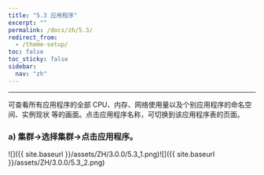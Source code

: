 ```yaml
---
title: "5.3 应用程序"
excerpt: ""
permalink: /docs/zh/5.3/
redirect_from:
  - /theme-setup/
toc: false
toc_sticky: false
sidebar:
  nav: "zh"
---
```


---
可查看所有应用程序的全部 CPU、内存、网络使用量以及个别应用程序的命名空间、实例现状 等的画面。点击应用程序名称，可切换到该应用程序表的页面。

### a\) 集群→选择集群→点击应用程序。
![]({{ site.baseurl }}/assets/ZH/3.0.0/5.3_1.png)![]({{ site.baseurl }}/assets/ZH/3.0.0/5.3_2.png)
